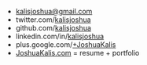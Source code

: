 
  + <kalisjoshua@gmail.com>
  + twitter.com/[kalisjoshua](//twitter.com/kalisjoshua)
  + github.com/[kalisjoshua](//github.com/kalisjoshua)
  + linkedin.com/in/[kalisjoshua](//linkedin.com/in/kalisjoshua)
  + plus.google.com/[+JoshuaKalis](//plus.google.com/+JoshuaKalis)
  + [JoshuaKalis.com](//joshuakalis.com) = resume + portfolio
